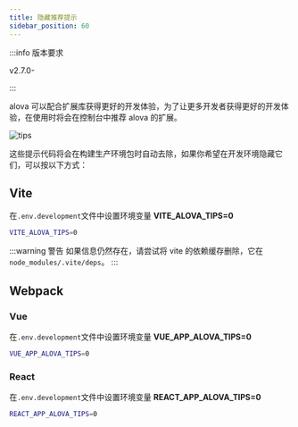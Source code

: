 ```yaml
---
title: 隐藏推荐提示
sidebar_position: 60
---
```


:::info 版本要求

v2.7.0-

:::

alova 可以配合扩展库获得更好的开发体验，为了让更多开发者获得更好的开发体验，在使用时将会在控制台中推荐 alova 的扩展。

![tips](/img/alova-tips.png)

这些提示代码将会在构建生产环境包时自动去除，如果你希望在开发环境隐藏它们，可以按以下方式：

## Vite

在`.env.development`文件中设置环境变量 **VITE_ALOVA_TIPS=0**

```bash title=.env.development
VITE_ALOVA_TIPS=0
```

:::warning 警告
如果信息仍然存在，请尝试将 vite 的依赖缓存删除，它在`node_modules/.vite/deps`。
:::

## Webpack

### Vue

在`.env.development`文件中设置环境变量 **VUE_APP_ALOVA_TIPS=0**

```bash title=.env.development
VUE_APP_ALOVA_TIPS=0
```

### React

在`.env.development`文件中设置环境变量 **REACT_APP_ALOVA_TIPS=0**

```bash title=.env.development
REACT_APP_ALOVA_TIPS=0
```
